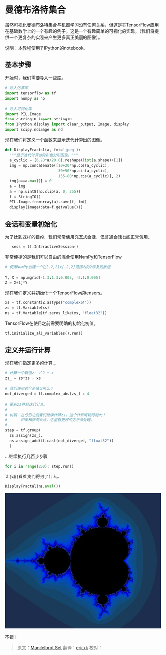 # 曼德布洛特集合 <a class="md-anchor" id="AUTOGENERATED-mandelbrot-set"></a>
虽然可视化曼德布洛特集合与机器学习没有任何关系，但这是将TensorFlow应用在基础数学上的一个有趣的例子。这是一个有趣简单的可视化的实现。（我们将提供一个更复杂的实现来产生更多真正美丽的图像）。

说明：本教程使用了IPython的notebook。

## 基本步骤 <a class="md-anchor" id="AUTOGENERATED-basic-setup"></a>

开始时，我们需要导入一些库。

```python
# 导入仿真库
import tensorflow as tf
import numpy as np

# 导入可视化库
import PIL.Image
from cStringIO import StringIO
from IPython.display import clear_output, Image, display
import scipy.ndimage as nd
```

现在我们将定义一个函数来显示迭代计算出的图像。

```python
def DisplayFractal(a, fmt='jpeg'):
  """显示迭代计算出的彩色分形图像。"""
  a_cyclic = (6.28*a/20.0).reshape(list(a.shape)+[1])
  img = np.concatenate([10+20*np.cos(a_cyclic),
                        30+50*np.sin(a_cyclic),
                        155-80*np.cos(a_cyclic)], 2)
  img[a==a.max()] = 0
  a = img
  a = np.uint8(np.clip(a, 0, 255))
  f = StringIO()
  PIL.Image.fromarray(a).save(f, fmt)
  display(Image(data=f.getvalue()))
```

## 会话和变量初始化 <a class="md-anchor" id="AUTOGENERATED-session-and-variable-initialization"></a>

为了达到这样的目的，我们常常使用交互式会话，但普通会话也能正常使用。

```python
   sess = tf.InteractiveSession()
```

非常便捷的是我们可以自由的混合使用NumPy和TensorFlow

```python
# 使用NumPy创建一个在[-2,2]x[-2,2]范围内的2维复数数组

Y, X = np.mgrid[-1.3:1.3:0.005, -2:1:0.005]
Z = X+1j*Y
```

现在我们定义并初始化一个TensorFlow的tensors。

```python
xs = tf.constant(Z.astype("complex64"))
zs = tf.Variable(xs)
ns = tf.Variable(tf.zeros_like(xs, "float32"))
```

TensorFlow在使用之前需要明确的初始化初值。

```python
tf.initialize_all_variables().run()
```

## 定义并运行计算<a class="md-anchor" id="AUTOGENERATED-defining-and-running-the-computation"></a>

现在我们指定更多的计算...

```python
# 计算一个新值z: z^2 + x
zs_ = zs*zs + xs

# 我们使用这个新值分形么？
not_diverged = tf.complex_abs(zs_) < 4

# 更新zs并且迭代计算。
#
# 说明：在分形之后我们继续计算zs，这个计算消耗特别大！
#      如果稍微简单点，这里有更好的方法来处理。
#
step = tf.group(
  zs.assign(zs_),
  ns.assign_add(tf.cast(not_diverged, "float32"))
  )
```

...继续执行几百步步骤

```python
for i in range(200): step.run()
```

让我们看看我们得到了什么。

```python
DisplayFractal(ns.eval())
```

![jpeg](../images/mandelbrot_output.jpg)


不错！

> 原文：[Mandelbrot Set](http://tensorflow.org/tutorials/mandelbrot/index.md)  翻译：[ericxk](https://github.com/ericxk)  校对：[](https://github.com/)
